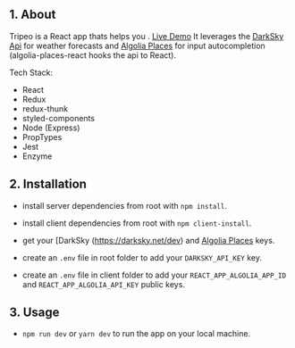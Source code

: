 ## 1. About

Tripeo is a React app thats helps you . [Live Demo](https://tripeo.herokuapp.com/)
It leverages the [DarkSky Api](https://darksky.net/dev) for weather forecasts and [Algolia Places](https://community.algolia.com/places/) for input autocompletion (algolia-places-react hooks the api to React).

Tech Stack:
- React
- Redux
- redux-thunk
- styled-components
- Node (Express)
- PropTypes
- Jest
- Enzyme

## 2. Installation
- install server dependencies from root with `npm install`.
- install client dependencies from root with `npm client-install`.

- get your [DarkSky (https://darksky.net/dev) and [Algolia Places](https://community.algolia.com/places/) keys.

- create an `.env` file in root folder to add your `DARKSKY_API_KEY` key.
- create an `.env` file in client folder to add your `REACT_APP_ALGOLIA_APP_ID` and `REACT_APP_ALGOLIA_API_KEY` public keys.

## 3. Usage
- `npm run dev` or `yarn dev` to run the app on your local machine.
